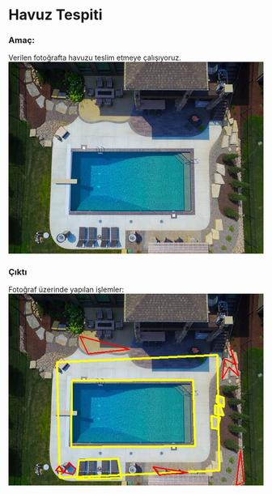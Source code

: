 # Havuz Tespiti
### Amaç:
Verilen fotoğrafta havuzu teslim etmeye çalışıyoruz.
<br/>
![img](foto.jpeg)
### Çıktı
Fotoğraf üzerinde yapılan işlemler:
![img](image.jpeg)
